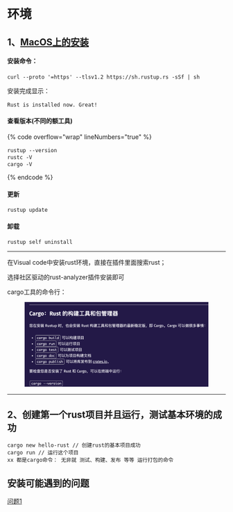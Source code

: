 # 环境

## 1、[MacOS上的安装](https://www.rust-lang.org/zh-CN/learn/get-started)

#### 安装命令：

```
curl --proto '=https' --tlsv1.2 https://sh.rustup.rs -sSf | sh
```

安装完成显示：

```
Rust is installed now. Great!
```

#### 查看版本(不同的额工具)

{% code overflow="wrap" lineNumbers="true" %}
```
rustup --version 
rustc -V
cargo -V
```
{% endcode %}

#### 更新

```
rustup update
```

#### 卸载

```
rustup self uninstall
```

***

在Visual code中安装rust环境，直接在插件里面搜索rust；

选择社区驱动的rust-analyzer插件安装即可



cargo工具的命令行：

<figure><img src="../../.gitbook/assets/image.png" alt=""><figcaption></figcaption></figure>

***

## 2、创建第一个rust项目并且运行，测试基本环境的成功

```
cargo new hello-rust // 创建rust的基本项目成功
cargo run // 运行这个项目
xx 都是cargo命令： 无非就 测试、构建、发布 等等 运行打包的命令
```



## 安装可能遇到的问题

[问题1](https://github.com/rust-lang/rustup/issues/953)
